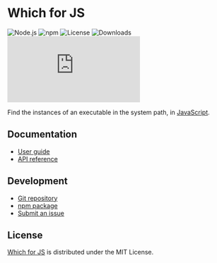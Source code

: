 # Which for JS
![Node.js](https://badgen.net/npm/node/@cedx/which) ![npm](https://badgen.net/npm/v/@cedx/which) ![License](https://badgen.net/npm/license/@cedx/which) ![Downloads](https://badgen.net/npm/dt/@cedx/which) ![Coverage](https://badgen.net/codecov/c/github/cedx/which.js)

Find the instances of an executable in the system path, in [JavaScript](https://developer.mozilla.org/docs/Web/JavaScript).

## Documentation
- [User guide](https://docs.belin.io/which.js)
- [API reference](https://docs.belin.io/which.js/api)

## Development
- [Git repository](https://github.com/cedx/which.js)
- [npm package](https://www.npmjs.com/package/@cedx/which)
- [Submit an issue](https://github.com/cedx/which.js/issues)

## License
[Which for JS](https://docs.belin.io/which.js) is distributed under the MIT License.
